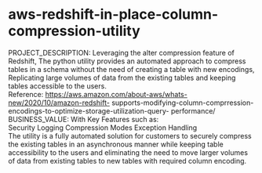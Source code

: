 # aws-redshift-in-place-column-compression-utility
PROJECT_DESCRIPTION: Leveraging the alter compression feature of Redshift, The python utility provides an automated approach to compress tables in a schema without the need of creating a table with new encodings, Replicating large volumes of data from the existing tables and keeping tables accessible to the users.  
Reference: https://aws.amazon.com/about-aws/whats-new/2020/10/amazon-redshift- supports-modifying-column-comprression-encodings-to-optimize-storage-utilization-query- performance/  
BUSINESS_VALUE: With Key Features such as:  
Security 
Logging 
Compression Modes 
Exception Handling  
The utility is a fully automated solution for customers to securely compress the existing tables in an asynchronous manner while keeping table accessibility to the users and eliminating the need to move larger volumes of data from existing tables to new tables with required column encoding.

